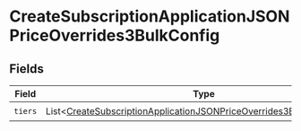# CreateSubscriptionApplicationJSONPriceOverrides3BulkConfig


## Fields

| Field                                                                                                                                                               | Type                                                                                                                                                                | Required                                                                                                                                                            | Description                                                                                                                                                         |
| ------------------------------------------------------------------------------------------------------------------------------------------------------------------- | ------------------------------------------------------------------------------------------------------------------------------------------------------------------- | ------------------------------------------------------------------------------------------------------------------------------------------------------------------- | ------------------------------------------------------------------------------------------------------------------------------------------------------------------- |
| `tiers`                                                                                                                                                             | List<[CreateSubscriptionApplicationJSONPriceOverrides3BulkConfigTiers](../../models/operations/CreateSubscriptionApplicationJSONPriceOverrides3BulkConfigTiers.md)> | :heavy_check_mark:                                                                                                                                                  | N/A                                                                                                                                                                 |